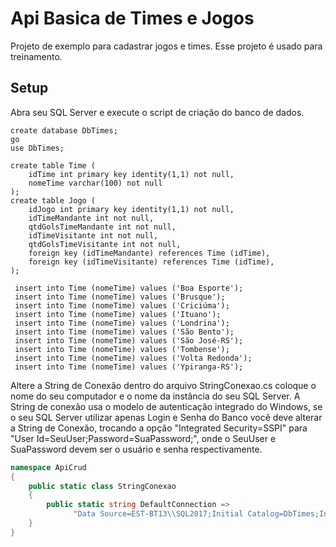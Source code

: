 # Api Basica de Times e Jogos
Projeto de exemplo para cadastrar jogos e times. Esse projeto é usado para treinamento.

## Setup

Abra seu SQL Server e execute o script de criação do banco de dados.

```tsql
create database DbTimes; 
go
use DbTimes; 

create table Time (
	idTime int primary key identity(1,1) not null,
	nomeTime varchar(100) not null
);
create table Jogo (
	idJogo int primary key identity(1,1) not null,
	idTimeMandante int not null,
	qtdGolsTimeMandante int not null,
	idTimeVisitante int not null,
	qtdGolsTimeVisitante int not null,
	foreign key (idTimeMandante) references Time (idTime),
	foreign key (idTimeVisitante) references Time (idTime),
);

 insert into Time (nomeTime) values ('Boa Esporte');
 insert into Time (nomeTime) values ('Brusque');
 insert into Time (nomeTime) values ('Criciúma');
 insert into Time (nomeTime) values ('Ituano');
 insert into Time (nomeTime) values ('Londrina');
 insert into Time (nomeTime) values ('São Bento');
 insert into Time (nomeTime) values ('São José-RS');
 insert into Time (nomeTime) values ('Tombense'); 
 insert into Time (nomeTime) values ('Volta Redonda');
 insert into Time (nomeTime) values ('Ypiranga-RS');
```

Altere a String de Conexão dentro do arquivo StringConexao.cs coloque o nome do seu computador e o nome da instância do seu SQL Server.
A String de conexão usa o modelo de autenticação integrado do Windows, se o seu SQL Server utilizar apenas Login e Senha do Banco você deve alterar a String de Conexão, trocando a opção "Integrated Security=SSPI" para "User Id=SeuUser;Password=SuaPassword;", onde o SeuUser e SuaPassword devem ser o usuário e senha respectivamente.

```c#
namespace ApiCrud
{
    public static class StringConexao
    {
        public static string DefaultConnection => 
              "Data Source=EST-BT13\\SQL2017;Initial Catalog=DbTimes;Integrated Security=SSPI;";
    }
}
```




